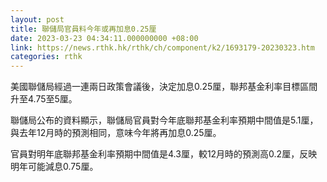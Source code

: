 ```yaml
---
layout: post
title: 聯儲局官員料今年或再加息0.25厘
date: 2023-03-23 04:34:11.000000000 +08:00
link: https://news.rthk.hk/rthk/ch/component/k2/1693179-20230323.htm
categories: rthk
---
```


美國聯儲局經過一連兩日政策會議後，決定加息0.25厘，聯邦基金利率目標區間升至4.75至5厘。

聯儲局公布的資料顯示，聯儲局官員對今年底聯邦基金利率預期中間值是5.1厘，與去年12月時的預測相同，意味今年將再加息0.25厘。

官員對明年底聯邦基金利率預期中間值是4.3厘，較12月時的預測高0.2厘，反映明年可能減息0.75厘。
